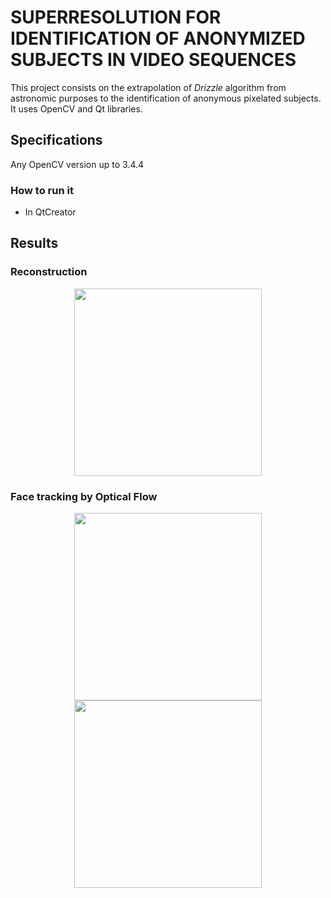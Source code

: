 # SUPERRESOLUTION FOR IDENTIFICATION OF ANONYMIZED SUBJECTS IN VIDEO SEQUENCES
This project consists on the extrapolation of *Drizzle* algorithm from astronomic purposes to the identification of anonymous pixelated subjects. It uses OpenCV and Qt libraries.

## Specifications
Any OpenCV version up to 3.4.4

### How to run it
* In QtCreator

## Results
### Reconstruction
<div align="center">
  <img src="https://github.com/manurare/Superresolution-VideoSequences/blob/master/images/recons.gif" width="300" height="300">
</div>

### Face tracking by Optical Flow
<div align="center">
  <img src="https://github.com/manurare/Superresolution-VideoSequences/blob/master/images/faceTracking.gif" width="300" height="300">
  <img src="https://github.com/manurare/Superresolution-VideoSequences/blob/master/images/optFlow.gif" width="300" height="300">
</div>
